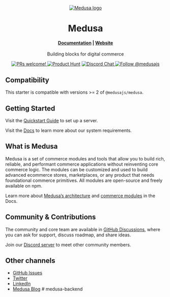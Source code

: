 <p align="center">
  <a href="https://www.medusajs.com">
  <picture>
    <source media="(prefers-color-scheme: dark)" srcset="https://user-images.githubusercontent.com/59018053/229103275-b5e482bb-4601-46e6-8142-244f531cebdb.svg">
    <source media="(prefers-color-scheme: light)" srcset="https://user-images.githubusercontent.com/59018053/229103726-e5b529a3-9b3f-4970-8a1f-c6af37f087bf.svg">
    <img alt="Medusa logo" src="https://user-images.githubusercontent.com/59018053/229103726-e5b529a3-9b3f-4970-8a1f-c6af37f087bf.svg">
    </picture>
  </a>
</p>
<h1 align="center">
  Medusa
</h1>

<h4 align="center">
  <a href="https://docs.medusajs.com">Documentation</a> |
  <a href="https://www.medusajs.com">Website</a>
</h4>

<p align="center">
  Building blocks for digital commerce
</p>
<p align="center">
  <a href="https://github.com/medusajs/medusa/blob/master/CONTRIBUTING.md">
    <img src="https://img.shields.io/badge/PRs-welcome-brightgreen.svg?style=flat" alt="PRs welcome!" />
  </a>
    <a href="https://www.producthunt.com/posts/medusa"><img src="https://img.shields.io/badge/Product%20Hunt-%231%20Product%20of%20the%20Day-%23DA552E" alt="Product Hunt"></a>
  <a href="https://discord.gg/xpCwq3Kfn8">
    <img src="https://img.shields.io/badge/chat-on%20discord-7289DA.svg" alt="Discord Chat" />
  </a>
  <a href="https://twitter.com/intent/follow?screen_name=medusajs">
    <img src="https://img.shields.io/twitter/follow/medusajs.svg?label=Follow%20@medusajs" alt="Follow @medusajs" />
  </a>
</p>

## Compatibility

This starter is compatible with versions >= 2 of `@medusajs/medusa`. 

## Getting Started

Visit the [Quickstart Guide](https://docs.medusajs.com/learn/installation) to set up a server.

Visit the [Docs](https://docs.medusajs.com/learn/installation#get-started) to learn more about our system requirements.

## What is Medusa

Medusa is a set of commerce modules and tools that allow you to build rich, reliable, and performant commerce applications without reinventing core commerce logic. The modules can be customized and used to build advanced ecommerce stores, marketplaces, or any product that needs foundational commerce primitives. All modules are open-source and freely available on npm.

Learn more about [Medusa’s architecture](https://docs.medusajs.com/learn/introduction/architecture) and [commerce modules](https://docs.medusajs.com/learn/fundamentals/modules/commerce-modules) in the Docs.

## Community & Contributions

The community and core team are available in [GitHub Discussions](https://github.com/medusajs/medusa/discussions), where you can ask for support, discuss roadmap, and share ideas.

Join our [Discord server](https://discord.com/invite/medusajs) to meet other community members.

## Other channels

- [GitHub Issues](https://github.com/medusajs/medusa/issues)
- [Twitter](https://twitter.com/medusajs)
- [LinkedIn](https://www.linkedin.com/company/medusajs)
- [Medusa Blog](https://medusajs.com/blog/)
#   m e d u s a - b a c k e n d  
 